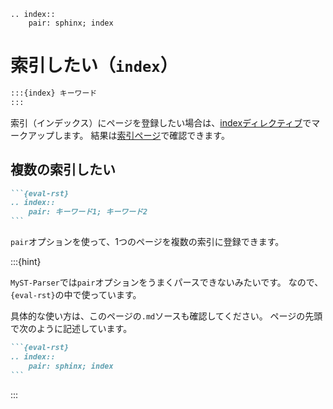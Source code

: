 ```{eval-rst}
.. index::
    pair: sphinx; index
```

# 索引したい（``index``）

````md
:::{index} キーワード
:::
````

索引（インデックス）にページを登録したい場合は、[indexディレクティブ](https://www.sphinx-doc.org/ja/master/usage/restructuredtext/directives.html#index-generating-markup)でマークアップします。
結果は[索引ページ](genindex)で確認できます。

## 複数の索引したい

````md
```{eval-rst}
.. index::
    pair: キーワード1; キーワード2
```
````

``pair``オプションを使って、1つのページを複数の索引に登録できます。

:::{hint}

``MyST-Parser``では``pair``オプションをうまくパースできないみたいです。
なので、``{eval-rst}``の中で使っています。

具体的な使い方は、このページの``.md``ソースも確認してください。
ページの先頭で次のように記述しています。

````md
```{eval-rst}
.. index::
    pair: sphinx; index
```
````

:::
